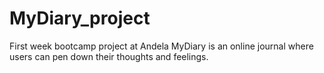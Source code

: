 # MyDiary_project
First week bootcamp project at Andela
MyDiary is an online journal where users can pen down their thoughts and feelings.
